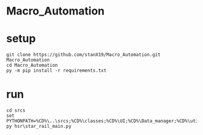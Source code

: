 # Macro_Automation

# setup

```commandline
git clone https://github.com/stanX19/Macro_Automation.git Macro_Automation
cd Macro_Automation
py -m pip install -r requirements.txt
```

# run

```commandline
cd srcs
set PYTHONPATH=%CD%\..\srcs;%CD%\classes;%CD%\UI;%CD%\Data_manager;%CD%\utils;%CD%\hsr;%CD%\hsr\generate_templates;%PYTHONPATH%
py hsr\star_rail_main.py
```